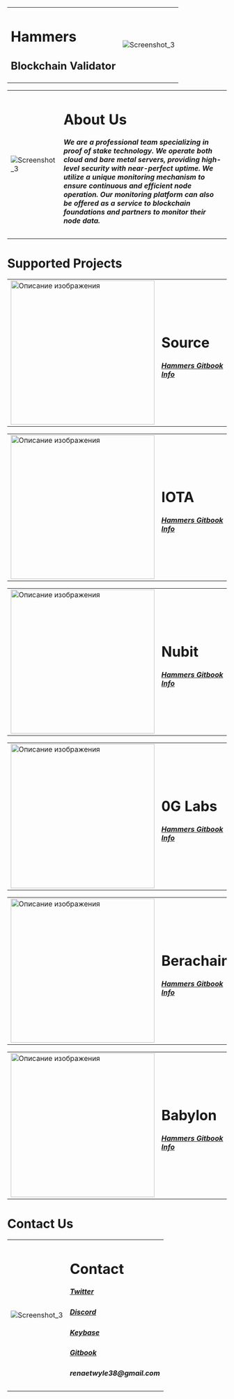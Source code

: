 <div align="center">
  <table>
    <tr>
      <td>
        <h1><strong>Hammers</strong></h1>
        <h2>Blockchain Validator</h2>
      </td>
      <td>
        <img src="https://github.com/user-attachments/assets/fdc3b78f-1d8b-41a4-aa7e-112e973cf998" alt="Screenshot_3">
      </td>
    </tr>
  </table>
</div>

<div align="center">
  <table>
    <tr>
      <td>
         <img src="https://github.com/user-attachments/assets/fdc3b78f-1d8b-41a4-aa7e-112e973cf998" alt="Screenshot_3">
      </td>
      <td>
          <h1><strong>About Us</strong></h1>
        <h5>We are a professional team specializing in proof of stake technology. We operate both cloud and bare metal servers, providing high-level security with near-perfect uptime.
We utilize a unique monitoring mechanism to ensure continuous and efficient node operation. Our monitoring platform can also be offered as a service to blockchain foundations and partners to monitor their node data.</h5>
      </td>
    </tr>
  </table>
</div>

# Supported Projects

<div align="center">
  <table>
    <tr>
      <td>
         <img src="https://assets.nodes.guru/f7f55b06-0865-455e-bbc0-dbbfbc2d952a.svg" alt="Описание изображения" width="330" height="330">
      </td>
      <td>
          <h1><strong>Source</strong></h1>
          <h5><a href="https://hammers.gitbook.io/hammers/actual/source">Hammers Gitbook Info</a></h5>
      </td>
    </tr>
  </table>
</div>

<div align="center">
  <table>
    <tr>
      <td>
         <img src="https://seeklogo.com/images/I/iota-logo-DDFF9EC2AD-seeklogo.com.png" alt="Описание изображения" width="330" height="330">
      </td>
      <td>
          <h1><strong>IOTA</strong></h1>
          <h5><a href="https://hammers.gitbook.io/hammers/actual/iota">Hammers Gitbook Info</a></h5>
      </td>
    </tr>
  </table>
</div>

<div align="center">
  <table>
    <tr>
      <td>
         <img src="https://github.com/user-attachments/assets/d6775855-2ec0-4f11-a551-21b84002cab6" alt="Описание изображения" width="330" height="330">
      </td>
      <td>
          <h1><strong>Nubit</strong></h1>
          <h5><a href="https://hammers.gitbook.io/hammers/actual/nubit">Hammers Gitbook Info</a></h5>
      </td>
    </tr>
  </table>
</div>

<div align="center">
  <table>
    <tr>
      <td>
        <img src="https://github.com/user-attachments/assets/bfe61e59-fe07-4569-a894-10b267914efe" alt="Описание изображения" width="330" height="330">
      </td>
      <td>
          <h1><strong>0G Labs</strong></h1>
          <h5><a href="https://hammers.gitbook.io/hammers/actual/0g">Hammers Gitbook Info</a></h5>
      </td>
    </tr>
  </table>
</div>

<div align="center">
  <table>
    <tr>
      <td>
        <img src="https://github.com/user-attachments/assets/4aefd955-fd9b-448d-b9fe-d5a447833964" alt="Описание изображения" width="330" height="330">
      </td>
      <td>
          <h1><strong>Berachain</strong></h1>
           <h5><a href="https://hammers.gitbook.io/hammers/actual/berachain">Hammers Gitbook Info</a></h5>
      </td>
    </tr>
  </table>
</div>

<div align="center">
  <table>
    <tr>
      <td>
        <img src="https://github.com/user-attachments/assets/78c666fd-888d-431f-a7af-e50ce658f8ff" alt="Описание изображения" width="330" height="330">
      </td>
      <td>
          <h1><strong>Babylon</strong></h1>
       <h5><a href="https://hammers.gitbook.io/hammers/actual/babylon">Hammers Gitbook Info</a></h5>
      </td>
    </tr>
  </table>
</div>

# Contact Us

<div align="center">
  <table>
    <tr>
      <td>
         <img src="https://github.com/user-attachments/assets/4e1e2d2f-a053-4178-a8eb-624bd7be84d0" alt="Screenshot_3">
      </td>
      <td>
          <h1><strong>Contact</strong></h1>
        <h5><a href="https://x.com/hammers_nodes">Twitter</a></h5>
            <h5><a href="https://discord.com/users/846648985510346772">Discord</a></h5>
            <h5><a href="https://keybase.io/hammers_nodes">Keybase</a></h5>
        <h5><a href="https://hammers.gitbook.io/hammers/">Gitbook</a></h5>
        <h5>renaetwyle38@gmail.com</h5>
      </td>
    </tr>
  </table>
</div>
